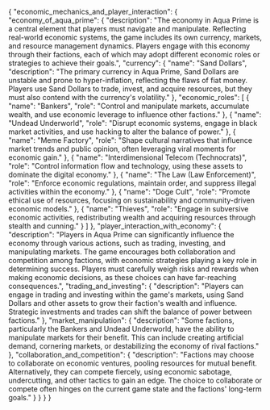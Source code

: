 {
  "economic_mechanics_and_player_interaction": {
    "economy_of_aqua_prime": {
      "description": "The economy in Aqua Prime is a central element that players must navigate and manipulate. Reflecting real-world economic systems, the game includes its own currency, markets, and resource management dynamics. Players engage with this economy through their factions, each of which may adopt different economic roles or strategies to achieve their goals.",
      "currency": {
        "name": "Sand Dollars",
        "description": "The primary currency in Aqua Prime, Sand Dollars are unstable and prone to hyper-inflation, reflecting the flaws of fiat money. Players use Sand Dollars to trade, invest, and acquire resources, but they must also contend with the currency's volatility."
      },
      "economic_roles": [
        {
          "name": "Bankers",
          "role": "Control and manipulate markets, accumulate wealth, and use economic leverage to influence other factions."
        },
        {
          "name": "Undead Underworld",
          "role": "Disrupt economic systems, engage in black market activities, and use hacking to alter the balance of power."
        },
        {
          "name": "Meme Factory",
          "role": "Shape cultural narratives that influence market trends and public opinion, often leveraging viral moments for economic gain."
        },
        {
          "name": "Interdimensional Telecom (Technocrats)",
          "role": "Control information flow and technology, using these assets to dominate the digital economy."
        },
        {
          "name": "The Law (Law Enforcement)",
          "role": "Enforce economic regulations, maintain order, and suppress illegal activities within the economy."
        },
        {
          "name": "Doge Cult",
          "role": "Promote ethical use of resources, focusing on sustainability and community-driven economic models."
        },
        {
          "name": "Thieves",
          "role": "Engage in subversive economic activities, redistributing wealth and acquiring resources through stealth and cunning."
        }
      ]
    },
    "player_interaction_with_economy": {
      "description": "Players in Aqua Prime can significantly influence the economy through various actions, such as trading, investing, and manipulating markets. The game encourages both collaboration and competition among factions, with economic strategies playing a key role in determining success. Players must carefully weigh risks and rewards when making economic decisions, as these choices can have far-reaching consequences.",
      "trading_and_investing": {
        "description": "Players can engage in trading and investing within the game's markets, using Sand Dollars and other assets to grow their faction's wealth and influence. Strategic investments and trades can shift the balance of power between factions."
      },
      "market_manipulation": {
        "description": "Some factions, particularly the Bankers and Undead Underworld, have the ability to manipulate markets for their benefit. This can include creating artificial demand, cornering markets, or destabilizing the economy of rival factions."
      },
      "collaboration_and_competition": {
        "description": "Factions may choose to collaborate on economic ventures, pooling resources for mutual benefit. Alternatively, they can compete fiercely, using economic sabotage, undercutting, and other tactics to gain an edge. The choice to collaborate or compete often hinges on the current game state and the factions' long-term goals."
      }
    }
  }
}
